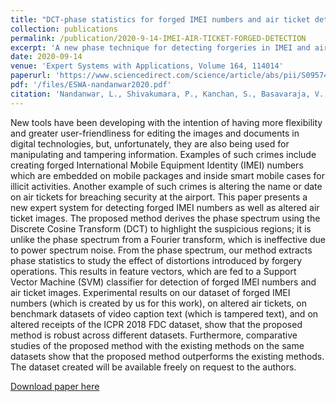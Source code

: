 ```yaml
---
title: "DCT-phase statistics for forged IMEI numbers and air ticket detection"
collection: publications
permalink: /publication/2020-9-14-IMEI-AIR-TICKET-FORGED-DETECTION
excerpt: 'A new phase technique for detecting forgeries in IMEI and air tickets. It derives phase spectrum using DCT to find suspicious regions. We compute phase statistics to study the effect introduced by forgery.'
date: 2020-09-14
venue: 'Expert Systems with Applications, Volume 164, 114014'
paperurl: 'https://www.sciencedirect.com/science/article/abs/pii/S0957417420307879'
pdf: '/files/ESWA-nandanwar2020.pdf'
citation: 'Nandanwar, L., Shivakumara, P., Kanchan, S., Basavaraja, V., Guru, D. S., Pal, U., Lu, T., & Blumenstein, M. (2021). DCT-phase statistics for forged IMEI numbers and air ticket detection. Expert Systems with Applications. https://doi.org/10.1016/j.eswa.2020.114014'
---
```

New tools have been developing with the intention of having more flexibility and greater user-friendliness for editing the images and documents in digital technologies, but, unfortunately, they are also being used for manipulating and tampering information. Examples of such crimes include creating forged International Mobile Equipment Identity (IMEI) numbers which are embedded on mobile packages and inside smart mobile cases for illicit activities. Another example of such crimes is altering the name or date on air tickets for breaching security at the airport. This paper presents a new expert system for detecting forged IMEI numbers as well as altered air ticket images. The proposed method derives the phase spectrum using the Discrete Cosine Transform (DCT) to highlight the suspicious regions; it is unlike the phase spectrum from a Fourier transform, which is ineffective due to power spectrum noise. From the phase spectrum, our method extracts phase statistics to study the effect of distortions introduced by forgery operations. This results in feature vectors, which are fed to a Support Vector Machine (SVM) classifier for detection of forged IMEI numbers and air ticket images. Experimental results on our dataset of forged IMEI numbers (which is created by us for this work), on altered air tickets, on benchmark datasets of video caption text (which is tampered text), and on altered receipts of the ICPR 2018 FDC dataset, show that the proposed method is robust across different datasets. Furthermore, comparative studies of the proposed method with the existing methods on the same datasets show that the proposed method outperforms the existing methods. The dataset created will be available freely on request to the authors.

[Download paper here](/files/ESWA-nandanwar2020.pdf)
